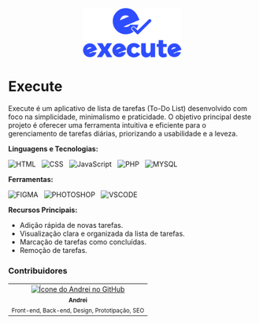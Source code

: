 <div align="center">
<img src="https://github.com/andreiolicar/Execute/blob/main/img/logo/logo%20azul.png" alt="Logo Execute" width="200px">
</div>

# Execute
Execute é um aplicativo de lista de tarefas (To-Do List) desenvolvido com foco na simplicidade, minimalismo e praticidade. O objetivo principal deste projeto é oferecer uma ferramenta intuitiva e eficiente para o gerenciamento de tarefas diárias, priorizando a usabilidade e a leveza.

**Linguagens e Tecnologias:**

![HTML](https://img.shields.io/badge/HTML-2E4DFF?style=for-the-badge&logo=html5&logoColor=white) &nbsp;
![CSS](https://img.shields.io/badge/CSS-2E4DFF?&style=for-the-badge&logo=css3&logoColor=white) &nbsp;
![JavaScript](https://img.shields.io/badge/JavaScript-2E4DFF?style=for-the-badge&logo=javascript&logoColor=white) &nbsp;
![PHP](https://img.shields.io/badge/php-2E4DFF.svg?style=for-the-badge&logo=php&logoColor=white) &nbsp;
![MYSQL](https://img.shields.io/badge/MySQL-2E4DFF?style=for-the-badge&logo=mysql&logoColor=white) &nbsp;

**Ferramentas:**

![FIGMA](https://img.shields.io/badge/Figma-2E4DFF?style=for-the-badge&logo=figma&logoColor=white) &nbsp;
![PHOTOSHOP](https://img.shields.io/badge/Adobe%20Photoshop-2E4DFF?style=for-the-badge&logo=Adobe%20Photoshop&logoColor=black) &nbsp;
![VSCODE](https://img.shields.io/badge/VSCode-2E4DFF?style=for-the-badge&logo=visual%20studio%20code&logoColor=white) &nbsp;

**Recursos Principais:**

* Adição rápida de novas tarefas.
* Visualização clara e organizada da lista de tarefas.
* Marcação de tarefas como concluídas.
* Remoção de tarefas.

### Contribuidores 

  <table>
    <tr>
      <td align="center">
        <a href="https://github.com/andreiolicar">
          <img src="https://avatars.githubusercontent.com/u/166918480?v=4" width="100px;" alt="Ícone do Andrei no GitHub"/><br>
          <sub>
            <b>Andrei</b>
          </sub> <br>
        </a>
        <sub>
          Front-end, Back-end, Design, Prototipação, SEO
        </sub>
      </td>
